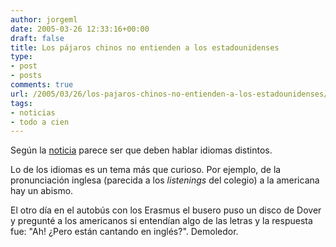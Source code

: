 ```yaml
---
author: jorgeml
date: 2005-03-26 12:33:16+00:00
draft: false
title: Los pájaros chinos no entienden a los estadounidenses
type: 
- post
- posts
comments: true
url: /2005/03/26/los-pajaros-chinos-no-entienden-a-los-estadounidenses/
tags:
- noticias
- todo a cien
---
```


Según la [noticia](http://www.cadenaser.com/articulo.html?xref=20050324csrcsrsoc_7&type=Tes) parece ser que deben hablar idiomas distintos.

Lo de los idiomas es un tema más que curioso. Por ejemplo, de la pronunciación inglesa (parecida a los _listenings_ del colegio) a la americana hay un abismo.

El otro día en el autobús con los Erasmus el busero puso un disco de Dover y pregunté a los americanos si entendían algo de las letras y la respuesta fue: "Ah! ¿Pero están cantando en inglés?". Demoledor.
